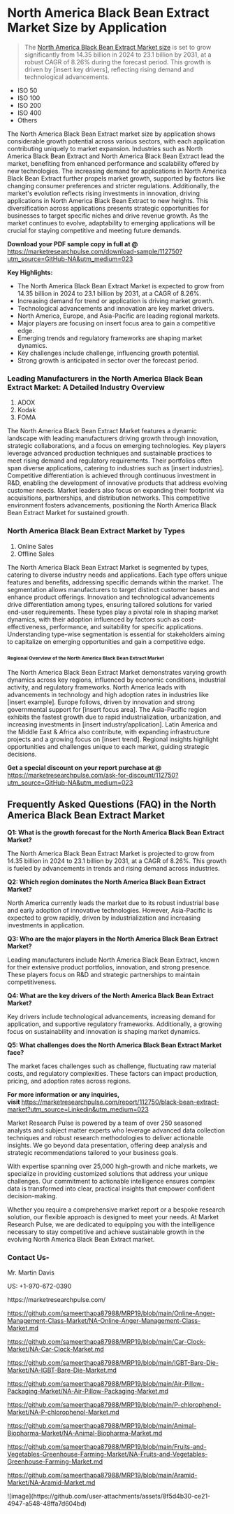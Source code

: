 <h1>North America Black Bean Extract Market&nbsp;Size by Application</h1><blockquote><p>The <a href="https://marketresearchpulse.com/download-sample/112750?utm_source=GitHub-NA&amp;utm_medium=023">North America Black Bean Extract Market size</a> is set to grow significantly from 14.35 billion in 2024 to 23.1 billion by 2031, at a robust CAGR of 8.26% during the forecast period. This growth is driven by [insert key drivers], reflecting rising demand and technological advancements.</p></blockquote><ul><li>ISO 50<li> ISO 100<li> ISO 200<li> ISO 400<li> Others</li></ul><p>The North America Black Bean Extract market size by application shows considerable growth potential across various sectors, with each application contributing uniquely to market expansion. Industries such as North America Black Bean Extract and North America Black Bean Extract lead the market, benefiting from enhanced performance and scalability offered by new technologies. The increasing demand for applications in North America Black Bean Extract further propels market growth, supported by factors like changing consumer preferences and stricter regulations. Additionally, the market's evolution reflects rising investments in innovation, driving applications in North America Black Bean Extract to new heights. This diversification across applications presents strategic opportunities for businesses to target specific niches and drive revenue growth. As the market continues to evolve, adaptability to emerging applications will be crucial for staying competitive and meeting future demands.</p><p><strong>Download your PDF sample copy in full at @ </strong><a href="https://marketresearchpulse.com/download-sample/112750?utm_source=GitHub-NA&amp;utm_medium=023">https://marketresearchpulse.com/download-sample/112750?utm_source=GitHub-NA&amp;utm_medium=023</a></p><p><strong>Key Highlights: </strong></p><ul><li>The North America Black Bean Extract Market is expected to grow from 14.35 billion in 2024 to 23.1 billion by 2031, at a CAGR of 8.26%.</li><li>Increasing demand for trend or application is driving market growth.</li><li>Technological advancements and innovation are key market drivers.</li><li>North America, Europe, and Asia-Pacific are leading regional markets.</li><li>Major players are focusing on insert focus area to gain a competitive edge.</li><li>Emerging trends and regulatory frameworks are shaping market dynamics.</li><li>Key challenges include challenge, influencing growth potential.</li><li>Strong growth is anticipated in sector over the forecast period.</li></ul><h3>Leading Manufacturers in the North America Black Bean Extract Market: A Detailed Industry Overview</h3><ol><li>ADOX</li><li>Kodak</li><li>FOMA</li></ol><div class="flex max-w-full flex-col flex-grow"><div class="min-h-8 text-message flex w-full flex-col items-end gap-2 whitespace-normal break-words [.text-message+&amp;]:mt-5" dir="auto" data-message-author-role="assistant" data-message-id="fd8432e4-4910-450d-b182-61b7bfb0a01f" data-message-model-slug="gpt-4o"><div class="flex w-full flex-col gap-1 empty:hidden first:pt-[3px]"><div class="markdown prose w-full break-words dark:prose-invert light"><p>The North America Black Bean Extract Market features a dynamic landscape with leading manufacturers driving growth through innovation, strategic collaborations, and a focus on emerging technologies. Key players leverage advanced production techniques and sustainable practices to meet rising demand and regulatory requirements. Their portfolios often span diverse applications, catering to industries such as [insert industries]. Competitive differentiation is achieved through continuous investment in R&amp;D, enabling the development of innovative products that address evolving customer needs. Market leaders also focus on expanding their footprint via acquisitions, partnerships, and distribution networks. This competitive environment fosters advancements, positioning the North America Black Bean Extract Market for sustained growth.</p></div></div></div></div><h3>North America Black Bean Extract Market by Types</h3><ol><li>Online Sales<li> Offline Sales</li></ol><div class="flex max-w-full flex-col flex-grow"><div class="min-h-8 text-message flex w-full flex-col items-end gap-2 whitespace-normal break-words [.text-message+&amp;]:mt-5" dir="auto" data-message-author-role="assistant" data-message-id="084470be-0bb7-4664-bddf-5156b4f41249" data-message-model-slug="gpt-4o-mini"><div class="flex w-full flex-col gap-1 empty:hidden first:pt-[3px]"><div class="markdown prose w-full break-words dark:prose-invert light"><p>The North America Black Bean Extract Market is segmented by types, catering to diverse industry needs and applications. Each type offers unique features and benefits, addressing specific demands within the market. The segmentation allows manufacturers to target distinct customer bases and enhance product offerings. Innovation and technological advancements drive differentiation among types, ensuring tailored solutions for varied end-user requirements. These types play a pivotal role in shaping market dynamics, with their adoption influenced by factors such as cost-effectiveness, performance, and suitability for specific applications. Understanding type-wise segmentation is essential for stakeholders aiming to capitalize on emerging opportunities and gain a competitive edge.</p></div></div></div></div><h3><span style="font-size: 11px;">Regional Overview of the North America Black Bean Extract Market</span></h3><div class="flex max-w-full flex-col flex-grow"><div class="min-h-8 text-message flex w-full flex-col items-end gap-2 whitespace-normal break-words [.text-message+&amp;]:mt-5" dir="auto" data-message-author-role="assistant" data-message-id="e9038762-ce64-4e30-91c9-9bd413514231" data-message-model-slug="gpt-4o-mini"><div class="flex w-full flex-col gap-1 empty:hidden first:pt-[3px]"><div class="markdown prose w-full break-words dark:prose-invert light"><p>The North America Black Bean Extract Market demonstrates varying growth dynamics across key regions, influenced by economic conditions, industrial activity, and regulatory frameworks. North America leads with advancements in technology and high adoption rates in industries like [insert example]. Europe follows, driven by innovation and strong governmental support for [insert focus area]. The Asia-Pacific region exhibits the fastest growth due to rapid industrialization, urbanization, and increasing investments in [insert industry/application]. Latin America and the Middle East &amp; Africa also contribute, with expanding infrastructure projects and a growing focus on [insert trend]. Regional insights highlight opportunities and challenges unique to each market, guiding strategic decisions.</p></div></div></div></div><p><strong>Get a special discount on your report purchase at @ </strong><a href="https://marketresearchpulse.com/ask-for-discount/112750?utm_source=GitHub-NA&amp;utm_medium=023">https://marketresearchpulse.com/ask-for-discount/112750?utm_source=GitHub-NA&amp;utm_medium=023</a></p><h2>Frequently Asked Questions (FAQ) in the North America Black Bean Extract Market</h2><p><strong>Q1: What is the growth forecast for the North America Black Bean Extract Market?</strong></p><p>The North America Black Bean Extract Market is projected to grow from 14.35 billion in 2024 to 23.1 billion by 2031, at a CAGR of 8.26%. This growth is fueled by advancements in trends and rising demand across industries.</p><p><strong>Q2: Which region dominates the North America Black Bean Extract Market?</strong></p><p>North America currently leads the market due to its robust industrial base and early adoption of innovative technologies. However, Asia-Pacific is expected to grow rapidly, driven by industrialization and increasing investments in application.</p><p><strong>Q3: Who are the major players in the North America Black Bean Extract Market?</strong></p><p>Leading manufacturers include North America Black Bean Extract, known for their extensive product portfolios, innovation, and strong presence. These players focus on R&amp;D and strategic partnerships to maintain competitiveness.</p><p><strong>Q4: What are the key drivers of the North America Black Bean Extract Market?</strong></p><p>Key drivers include technological advancements, increasing demand for application, and supportive regulatory frameworks. Additionally, a growing focus on sustainability and innovation is shaping market dynamics.</p><p><strong>Q5: What challenges does the North America Black Bean Extract Market face?</strong></p><p>The market faces challenges such as challenge, fluctuating raw material costs, and regulatory complexities. These factors can impact production, pricing, and adoption rates across regions.</p><p><strong>For more information or any inquiries, visit&nbsp;</strong><a href="https://marketresearchpulse.com/report/112750/black-bean-extract-market?utm_source=Linkedin&utm_medium=023">https://marketresearchpulse.com/report/112750/black-bean-extract-market?utm_source=Linkedin&utm_medium=023</a></p><p>Market Research Pulse is powered by a team of over 250 seasoned analysts and subject matter experts who leverage advanced data collection techniques and robust research methodologies to deliver actionable insights. We go beyond data presentation, offering deep analysis and strategic recommendations tailored to your business goals.</p><p>With expertise spanning over 25,000 high-growth and niche markets, we specialize in providing customized solutions that address your unique challenges. Our commitment to actionable intelligence ensures complex data is transformed into clear, practical insights that empower confident decision-making.</p><p>Whether you require a comprehensive market report or a bespoke research solution, our flexible approach is designed to meet your needs. At Market Research Pulse, we are dedicated to equipping you with the intelligence necessary to stay competitive and achieve sustainable growth in the evolving North America Black Bean Extract market.</p><h3><strong>Contact Us-</strong></h3><p>Mr. Martin Davis</p><p>US: +1-970-672-0390</p><p>https://marketresearchpulse.com/</p><p><a href="https://github.com/sameerthapa87988/MRP19/blob/main/Online-Anger-Management-Class-Market/NA-Online-Anger-Management-Class-Market.md">https://github.com/sameerthapa87988/MRP19/blob/main/Online-Anger-Management-Class-Market/NA-Online-Anger-Management-Class-Market.md</a></p><p><a href="https://github.com/sameerthapa87988/MRP19/blob/main/Car-Clock-Market/NA-Car-Clock-Market.md">https://github.com/sameerthapa87988/MRP19/blob/main/Car-Clock-Market/NA-Car-Clock-Market.md</a></p><p><a href="https://github.com/sameerthapa87988/MRP19/blob/main/IGBT-Bare-Die-Market/NA-IGBT-Bare-Die-Market.md">https://github.com/sameerthapa87988/MRP19/blob/main/IGBT-Bare-Die-Market/NA-IGBT-Bare-Die-Market.md</a></p><p><a href="https://github.com/sameerthapa87988/MRP19/blob/main/Air-Pillow-Packaging-Market/NA-Air-Pillow-Packaging-Market.md">https://github.com/sameerthapa87988/MRP19/blob/main/Air-Pillow-Packaging-Market/NA-Air-Pillow-Packaging-Market.md</a></p><p><a href="https://github.com/sameerthapa87988/MRP19/blob/main/P-chlorophenol-Market/NA-P-chlorophenol-Market.md">https://github.com/sameerthapa87988/MRP19/blob/main/P-chlorophenol-Market/NA-P-chlorophenol-Market.md</a></p><p><a href="https://github.com/sameerthapa87988/MRP19/blob/main/Animal-Biopharma-Market/NA-Animal-Biopharma-Market.md">https://github.com/sameerthapa87988/MRP19/blob/main/Animal-Biopharma-Market/NA-Animal-Biopharma-Market.md</a></p><p><a href="https://github.com/sameerthapa87988/MRP19/blob/main/Fruits-and-Vegetables-Greenhouse-Farming-Market/NA-Fruits-and-Vegetables-Greenhouse-Farming-Market.md">https://github.com/sameerthapa87988/MRP19/blob/main/Fruits-and-Vegetables-Greenhouse-Farming-Market/NA-Fruits-and-Vegetables-Greenhouse-Farming-Market.md</a></p><p><a href="https://github.com/sameerthapa87988/MRP19/blob/main/Aramid-Market/NA-Aramid-Market.md">https://github.com/sameerthapa87988/MRP19/blob/main/Aramid-Market/NA-Aramid-Market.md</a></p>
![image](https://github.com/user-attachments/assets/8f5d4b30-ce21-4947-a548-48ffa7d604bd)
